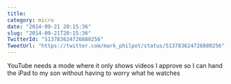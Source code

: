 ```yaml
---
title: 
category: micro
date: "2014-09-21 20:15:36"
slug: "2014-09-21T20:15:36"
TwitterId: "513783624726880256"
TweetUrl: "https://twitter.com/mark_philpot/status/513783624726880256"
---
```


YouTube needs a mode where it only shows videos I approve so I can hand the iPad
to my son without having to worry what he watches
